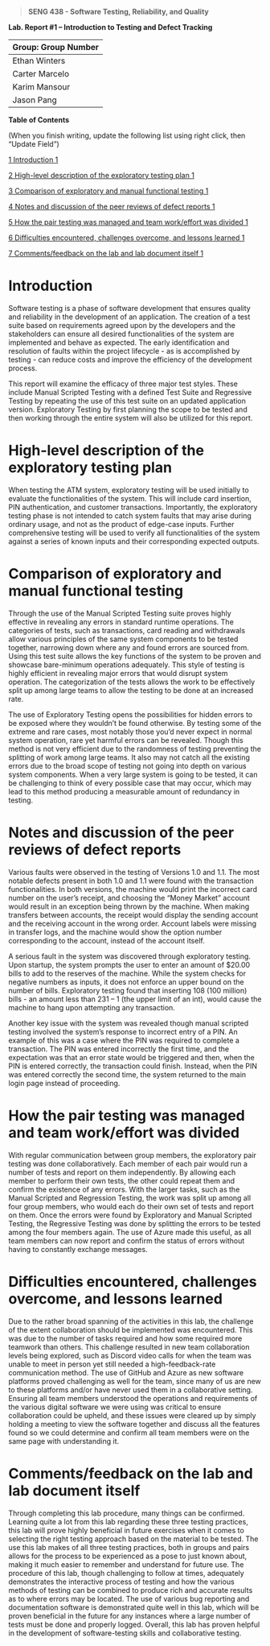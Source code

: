 >   **SENG 438 - Software Testing, Reliability, and Quality**

**Lab. Report \#1 – Introduction to Testing and Defect Tracking**

| Group: Group Number      |
|-----------------|
| Ethan Winters               |   
| Carter Marcelo              |   
| Karim Mansour      |   
| Jason Pang            |   


**Table of Contents**

(When you finish writing, update the following list using right click, then
“Update Field”)

[1 Introduction	1](#_Toc439194677)

[2 High-level description of the exploratory testing plan	1](#_Toc439194678)

[3 Comparison of exploratory and manual functional testing	1](#_Toc439194679)

[4 Notes and discussion of the peer reviews of defect reports	1](#_Toc439194680)

[5 How the pair testing was managed and team work/effort was
divided	1](#_Toc439194681)

[6 Difficulties encountered, challenges overcome, and lessons
learned	1](#_Toc439194682)

[7 Comments/feedback on the lab and lab document itself	1](#_Toc439194683)

# Introduction

Software testing is a phase of software development that ensures quality and reliability in the development of an application. The creation of a test suite based on requirements agreed upon by the developers and the stakeholders can ensure all desired functionalities of the system are implemented and behave as expected. The early identification and resolution of faults within the project lifecycle - as is accomplished by testing - can reduce costs and improve the efficiency of the development process. 

This report will examine the efficacy of three major test styles. These include Manual Scripted Testing with a defined Test Suite and Regressive Testing by repeating the use of this test suite on an updated application version. Exploratory Testing by first planning the scope to be tested and then working through the entire system will also be utilized for this report.  

# High-level description of the exploratory testing plan

When testing the ATM system, exploratory testing will be used initially to evaluate the functionalities of the system. This will include card insertion, PIN authentication, and customer transactions. Importantly, the exploratory testing phase is not intended to catch system faults that may arise during ordinary usage, and not as the product of edge-case inputs. Further comprehensive testing will be used to verify all functionalities of the system against a series of known inputs and their corresponding expected outputs. 

# Comparison of exploratory and manual functional testing

Through the use of the Manual Scripted Testing suite proves highly effective in revealing any errors in standard runtime operations. The categories of tests, such as transactions, card reading and withdrawals allow various principles of the same system components to be tested together, narrowing down where any and found errors are sourced from. Using this test suite allows the key functions of the system to be proven and showcase bare-minimum operations adequately. This style of testing is highly efficient in revealing major errors that would disrupt system operation. The categorization of the tests allows the work to be effectively split up among large teams to allow the testing to be done at an increased rate. 

The use of Exploratory Testing opens the possibilities for hidden errors to be exposed where they wouldn’t be found otherwise. By testing some of the extreme and rare cases, most notably those you’d never expect in normal system operation, rare yet harmful errors can be revealed. Though this method is not very efficient due to the randomness of testing preventing the splitting of work among large teams. It also may not catch all the existing errors due to the broad scope of testing not going into depth on various system components. When a very large system is going to be tested, it can be challenging to think of every possible case that may occur, which may lead to this method producing a measurable amount of redundancy in testing. 

# Notes and discussion of the peer reviews of defect reports

Various faults were observed in the testing of Versions 1.0 and 1.1. The most notable defects present in both 1.0 and 1.1 were found with the transaction functionalities. In both versions, the machine would print the incorrect card number on the user’s receipt, and choosing the “Money Market” account would result in an exception being thrown by the machine. When making transfers between accounts, the receipt would display the sending account and the receiving account in the wrong order. Account labels were missing in transfer logs, and the machine would show the option number corresponding to the account, instead of the account itself. 

A serious fault in the system was discovered through exploratory testing. Upon startup, the system prompts the user to enter an amount of $20.00 bills to add to the reserves of the machine. While the system checks for negative numbers as inputs, it does not enforce an upper bound on the number of bills. Exploratory testing found that inserting 108 (100 million) bills - an amount less than 231 – 1 (the upper limit of an int), would cause the machine to hang upon attempting any transaction.

Another key issue with the system was revealed though manual scripted testing involved the system’s response to incorrect entry of a PIN. An example of this was a case where the PIN was required to complete a transaction. The PIN was entered incorrectly the first time, and the expectation was that an error state would be triggered and then, when the PIN is entered correctly, the transaction could finish. Instead, when the PIN was entered correctly the second time, the system returned to the main login page instead of proceeding.

# How the pair testing was managed and team work/effort was divided 

With regular communication between group members, the exploratory pair testing was done collaboratively. Each member of each pair would run a number of tests and report on them independently. By allowing each member to perform their own tests, the other could repeat them and confirm the existence of any errors. 
With the larger tasks, such as the Manual Scripted and Regression Testing, the work was split up among all four group members, who would each do their own set of tests and report on them. Once the errors were found by Exploratory and Manual Scripted Testing, the Regressive Testing was done by splitting the errors to be tested among the four members again. The use of Azure made this useful, as all team members can now report and confirm the status of errors without having to constantly exchange messages. 

# Difficulties encountered, challenges overcome, and lessons learned

Due to the rather broad spanning of the activities in this lab, the challenge of the extent collaboration should be implemented was encountered. This was due to the number of tasks required and how some required more teamwork than others. This challenge resulted in new team collaboration levels being explored, such as Discord video calls for when the team was unable to meet in person yet still needed a high-feedback-rate communication method. 
The use of GitHub and Azure as new software platforms proved challenging as well for the team, since many of us are new to these platforms and/or have never used them in a collaborative setting. Ensuring all team members understood the operations and requirements of the various digital software we were using was critical to ensure collaboration could be upheld, and these issues were cleared up by simply holding a meeting to view the software together and discuss all the features found so we could determine and confirm all team members were on the same page with understanding it. 

# Comments/feedback on the lab and lab document itself

Through completing this lab procedure, many things can be confirmed. Learning quite a lot from this lab regarding these three testing practices, this lab will prove highly beneficial in future exercises when it comes to selecting the right testing approach based on the material to be tested. The use this lab makes of all three testing practices, both in groups and pairs allows for the process to be experienced as a pose to just known about, making it much easier to remember and understand for future use. The procedure of this lab, though challenging to follow at times, adequately demonstrates the interactive process of testing and how the various methods of testing can be combined to produce rich and accurate results as to where errors may be located. The use of various bug reporting and documentation software is demonstrated quite well in this lab, which will be proven beneficial in the future for any instances where a large number of tests must be done and properly logged. Overall, this lab has proven helpful in the development of software-testing skills and collaborative testing. 
